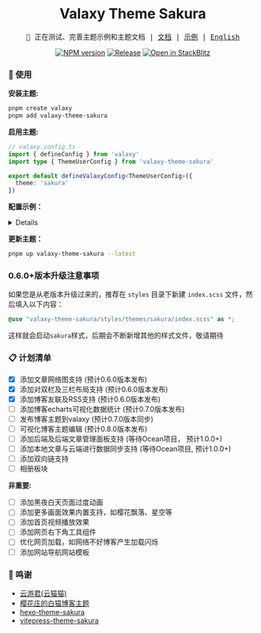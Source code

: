 <h1 align="center">Valaxy Theme Sakura</h1>
<pre align="center">
🧪 正在测试、完善主题示例和主题文档 | <a href="https://sakura.valaxy.site/">文档</a> | <a href="https://sakura.wrxinyue.org/">示例</a> | <a href="./README-en.md">English</a>
</pre>

<p align="center">
<a href="https://www.npmjs.com/package/valaxy-theme-sakura" rel="nofollow"><img src="https://img.shields.io/npm/v/valaxy-theme-sakura?color=0078E7" alt="NPM version"></a>
<a href="https://github.com/WRXinYue/valaxy-theme-sakura/actions/workflows/release.yml"><img src="https://github.com/WRXinYue/valaxy-theme-sakura/actions/workflows/release.yml/badge.svg" alt="Release"></a>
<a href="https://stackblitz.com/edit/stackblitz-starters-tqdtk7?file=README.md"><img src="https://developer.stackblitz.com/img/open_in_stackblitz_small.svg" alt="Open in StackBlitz"></a>
</p>

### 🚀 使用

**安装主题:**

~~~bash
pnpm create valaxy
pnpm add valaxy-theme-sakura
~~~

**启用主题:**

~~~ts
// valaxy.config.ts
import { defineConfig } from 'valaxy'
import type { ThemeUserConfig } from 'valaxy-theme-sakura'

export default defineValaxyConfig<ThemeUserConfig>({
  theme: 'sakura'
})
~~~

**配置示例：**

<details>

```ts
// valaxy.config.ts
import { defineValaxyConfig } from 'valaxy'
import type { ThemeUserConfig } from 'valaxy-theme-sakura'

/**
 * User Config
 */
export default defineValaxyConfig<ThemeUserConfig>({
  // site config see site.config.ts

  theme: 'sakura',

  themeConfig: {
    // colors: {
    //   primary: '#e67474', // 主题色
    // },

    navbarTitle: ['かなしい', 'の', '心悦'],

    favicon: false, // 导航栏图标

    banner: {
      // 壁纸支持图片及视频
      title: 'Hello, sakura',
      motto: 'You got to put the past behind you before you can move on.',
      urls: [
        'https://wrxinyue-images.s3.bitiful.net/wallpaper/Genshin Impact - Yae Miko (4) Cybust PC.mp4',
        'https://wrxinyue-images.s3.bitiful.net/pc-wallpaper/wallhaven-yxwy7k.jpg'
      ],
      // 背景样式选项:
      // - '': 无特效，显示原图
      // - 'filter-dim': 阴影效果
      // - 'filter-grid': 横条效果
      // - 'filter-dot': 点点效果
      style: '',
    },

    articlePinned: [
      {
        title: 'Valaxy Theme Sakura',
        desc: '本站使用的 valaxy sakura 主题',
        img: 'https://wrxinyue-images.s3.bitiful.net/pc-wallpaper/wallhaven-d6mryl.jpg',
        link: 'https://github.com/WRXinYue/valaxy-theme-sakura',
      },
      {
        title: 'Valaxy sakura theme docs',
        desc: '主题文档',
        img: 'https://wrxinyue-images.s3.bitiful.net/pc-wallpaper/wallhaven-gpxyed.jpg',
        link: 'https://sakura.valaxy.site/',
      },
      {
        title: '示例站点',
        desc: 'https://sakura.wrxinyue.org/',
        img: 'https://wrxinyue-images.s3.bitiful.net/pc-wallpaper/wallhaven-jxqgjw.jpg',
        link: 'https://sakura.wrxinyue.org/',
      },
    ],

    pagination: {
      animation: true,
      infiniteScrollOptions: {
        preload: true,
      },
    },

    article: {
      navigationMerge: true,
    },

    // 导航栏
    navbar: [
      {
        text: '🌈 首页',
        link: '/',
      },
      {
        text: '📁 分类',
        link: '/categories',
      },
      {
        text: '🏷️ 标签',
        link: '/tags',
      },
      {
        text: '🔦 时光轴',
        link: '/archives',
      },
      {
        text: '🍻 友情链接',
        link: '/links',
        submenu: [
          {
            text: 'GitHub',
            icon: 'i-ri-github-fill',
            link: 'https://github.com/WRXinYue/valaxy-theme-sakura',
          },
          {
            text: 'Discord',
            icon: 'i-ri-discord-fill',
            link: 'https://discord.gg/sGe4U4p4CK',
          },
          {
            text: 'Valaxy →',
            icon: 'i-ri-cloud-fill',
            link: 'https://github.com/YunYouJun/valaxy',
          },
        ],
      },
      {
        text: 'RSS',
        icon: 'i-ri-rss-fill',
        link: 'https://sakura.wrxinyue.org/atom.xml',
      },
    ],

    sidebar: [
      {
        text: '首页',
        icon: 'i-ri-home-4-line',
        link: '/',
      },
      {
        locale: 'menu.archives',
        icon: 'i-ri-archive-line',
        link: '/archives/',
      },
      {
        locale: 'menu.categories',
        icon: 'i-ri-folder-2-line',
        link: '/categories/',
      },
      {
        locale: 'menu.tags',
        icon: 'i-ri-price-tag-3-line',
        link: '/tags/',
      },
    ],

    // 页脚配置
    footer: {
      since: 2024,

      icon: {
        img: '/favicon-16x16.ico',
        animated: true,
        url: 'https://wrxinyue.org',
        title: 'WRXinYue',
      },
    },
  },
})
```

更多示例请见[Sakura配置示例](https://sakura.valaxy.site/examples/config)

<br></details>

**更新主题：**

~~~bash
pnpm up valaxy-theme-sakura --latest
~~~

### 0.6.0+版本升级注意事项

如果您是从老版本升级过来的，推荐在 `styles` 目录下新建 `index.scss` 文件，然后填入以下内容：

```scss
@use "valaxy-theme-sakura/styles/themes/sakura/index.scss" as *;
```

这样就会启动`sakura`样式，后期会不断新增其他的样式文件，敬请期待

### 📋 计划清单

- [x] 添加文章网络图支持 (预计0.6.0版本发布)
- [x] 添加对双栏及三栏布局支持 (预计0.6.0版本发布)
- [x] 添加博客友联及RSS支持 (预计0.6.0版本发布)
- [ ] 添加博客echarts可视化数据统计 (预计0.7.0版本发布)
- [ ] 发布博客主题到valaxy (预计0.7.0版本同步)
- [ ] 可视化博客主题编辑 (预计0.8.0版本发布)
- [ ] 添加后端及后端文章管理面板支持 (等待Ocean项目， 预计1.0.0+)
- [ ] 添加本地文章与云端进行数据同步支持 (等待Ocean项目, 预计1.0.0+)
- [ ] 添加双向链支持
- [ ] 相册板块

**非重要:**

- [ ] 添加黑夜白天页面过度动画
- [ ] 添加更多画面效果内置支持，如樱花飘落、星空等
- [ ] 添加首页视频播放效果
- [ ] 添加网页右下角工具组件
- [ ] 优化网页加载，如网络不好博客产生加载闪烁
- [ ] 添加网站导航网站模板

### 🌟 鸣谢

- [云游君(云猫猫)](https://valaxy.site/)
- [樱花庄的白猫博客主题](https://github.com/mashirozx/sakura)
- [hexo-theme-sakura](https://github.com/honjun/hexo-theme-sakura)
- [vitepress-theme-sakura](https://github.com/flaribbit/vitepress-theme-sakura)
